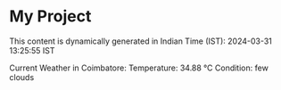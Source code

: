 # My Project

This content is dynamically generated in Indian Time (IST): 2024-03-31 13:25:55 IST


Current Weather in Coimbatore:
Temperature: 34.88 °C
Condition: few clouds
